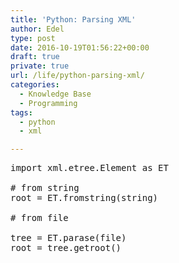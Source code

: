 ```yaml
---
title: 'Python: Parsing XML'
author: Edel
type: post
date: 2016-10-19T01:56:22+00:00
draft: true
private: true
url: /life/python-parsing-xml/
categories:
  - Knowledge Base
  - Programming
tags:
  - python
  - xml

---
```

<pre>import xml.etree.Element as ET

# from string
root = ET.fromstring(string)

# from file

tree = ET.parase(file)
root = tree.getroot()</pre>


